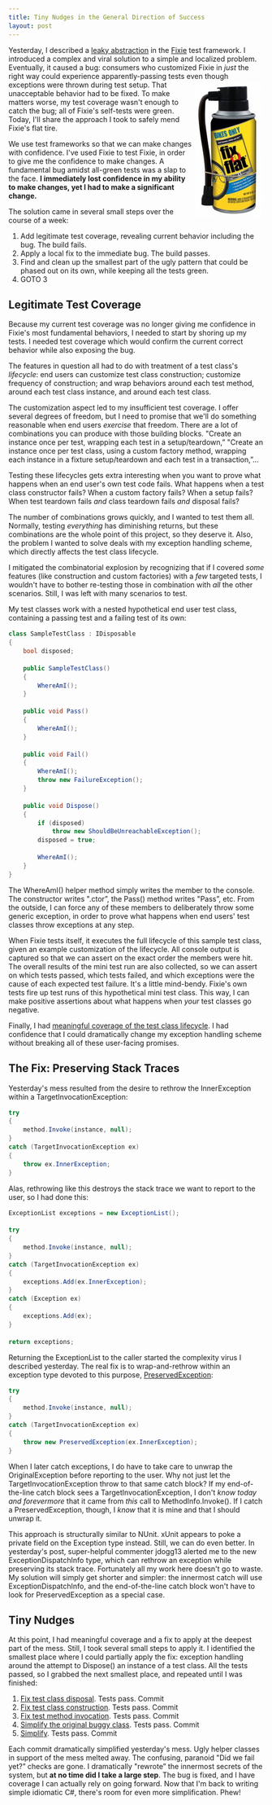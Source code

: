```yaml
---
title: Tiny Nudges in the General Direction of Success
layout: post
---
```

Yesterday, I described a [leaky abstraction](https://patrick.lioi.net/2013/08/07/the-leakiest-abstraction/) in the [Fixie](https://github.com/fixie/fixie) test framework. I introduced a complex and viral solution to a simple and localized problem. Eventually, it caused a bug: consumers who customized Fixie in _just_ the right way could experience apparently-passing tests even though exceptions were thrown during test setup. [<img src="/images/2013/08/fix-a-flat.png" alt="" title="fix-a-flat" width="133" height="264" style="float:right;margin:5px;" />](/images/2013/08/fix-a-flat.png)That unacceptable behavior had to be fixed. To make matters worse, my test coverage wasn't enough to catch the bug; all of Fixie's self-tests were green. Today, I'll share the approach I took to safely mend Fixie's flat tire.

We use test frameworks so that we can make changes with confidence. I've used Fixie to test Fixie, in order to give me the confidence to make changes. A fundamental bug amidst all-green tests was a slap to the face. **I immediately lost confidence in my ability to make changes, yet I had to make a significant change.**

The solution came in several small steps over the course of a week:

  1. Add legitimate test coverage, revealing current behavior including the bug. The build fails.
  2. Apply a local fix to the immediate bug. The build passes.
  3. Find and clean up the smallest part of the ugly pattern that could be phased out on its own, while keeping all the tests green.
  4. GOTO 3

## Legitimate Test Coverage

Because my current test coverage was no longer giving me confidence in Fixie's most fundamental behaviors, I needed to start by shoring up my tests. I needed test coverage which would confirm the current correct behavior while also exposing the bug.

The features in question all had to do with treatment of a test class's _lifecycle_: end users can customize test class construction; customize frequency of construction; and wrap behaviors around each test method, around each test class instance, and around each test class.

The customization aspect led to my insufficient test coverage. I offer several degrees of freedom, but I need to promise that we'll do something reasonable when end users _exercise_ that freedom. There are a lot of combinations you can produce with those building blocks. "Create an instance once per test, wrapping each test in a setup/teardown,&#8221; "Create an instance once per test class, using a custom factory method, wrapping each instance in a fixture setup/teardown and each test in a transaction,&#8221;&#8230;

Testing these lifecycles gets extra interesting when you want to prove what happens when an end user's own test code fails. What happens when a test class constructor fails? When a custom factory fails? When a setup fails? When test teardown fails _and_ class teardown fails _and_ disposal fails?

The number of combinations grows quickly, and I wanted to test them all. Normally, testing _everything_ has diminishing returns, but these combinations are the whole point of this project, so they deserve it. Also, the problem I wanted to solve deals with my exception handling scheme, which directly affects the test class lifecycle.

I mitigated the combinatorial explosion by recognizing that if I covered _some_ features (like construction and custom factories) with a _few_ targeted tests, I wouldn't have to bother re-testing those in combination with _all_ the other scenarios. Still, I was left with many scenarios to test.

My test classes work with a nested hypothetical end user test class, containing a passing test and a failing test of its own:

```cs
class SampleTestClass : IDisposable
{
    bool disposed;

    public SampleTestClass()
    {
        WhereAmI();
    }

    public void Pass()
    {
        WhereAmI();
    }

    public void Fail()
    {
        WhereAmI();
        throw new FailureException();
    }

    public void Dispose()
    {
        if (disposed)
            throw new ShouldBeUnreachableException();
        disposed = true;

        WhereAmI();
    }
}
```

The WhereAmI() helper method simply writes the member to the console. The constructor writes ".ctor&#8221;, the Pass() method writes "Pass&#8221;, etc. From the outside, I can force any of these members to deliberately throw some generic exception, in order to prove what happens when end users' test classes throw exceptions at any step.

When Fixie tests itself, it executes the full lifecycle of this sample test class, given an example customization of the lifecycle. All console output is captured so that we can assert on the exact order the members were hit. The overall results of the mini test run are also collected, so we can assert on which tests passed, which tests failed, and which exceptions were the cause of each expected test failure. It's a little mind-bendy. Fixie's own tests fire up test runs of this hypothetical mini test class. This way, I can make positive assertions about what happens when _your_ test classes go negative.

Finally, I had [meaningful coverage of the test class lifecycle](https://github.com/fixie/fixie/tree/d3cc2fd1e2092bbcdc464d172a8ca5344a175ec9/src/Fixie.Tests/Lifecycle). I had confidence that I could dramatically change my exception handling scheme without breaking all of these user-facing promises.

## The Fix: Preserving Stack Traces

Yesterday's mess resulted from the desire to rethrow the InnerException within a TargetInvocationException:

```cs
try
{
    method.Invoke(instance, null);
}
catch (TargetInvocationException ex)
{
    throw ex.InnerException;
}
```

Alas, rethrowing like this destroys the stack trace we want to report to the user, so I had done this:

```cs
ExceptionList exceptions = new ExceptionList();

try
{
    method.Invoke(instance, null);
}
catch (TargetInvocationException ex)
{
    exceptions.Add(ex.InnerException);
}
catch (Exception ex)
{
    exceptions.Add(ex);
}

return exceptions;
```

Returning the ExceptionList to the caller started the complexity virus I described yesterday. The real fix is to wrap-and-rethrow within an exception type devoted to this purpose, [PreservedException](https://github.com/fixie/fixie/blob/d3cc2fd1e2092bbcdc464d172a8ca5344a175ec9/src/Fixie/PreservedException.cs):

```cs
try
{
    method.Invoke(instance, null);
}
catch (TargetInvocationException ex)
{
    throw new PreservedException(ex.InnerException);
}
```

When I later catch exceptions, I do have to take care to unwrap the OriginalException before reporting to the user. Why not just let the TargetInvocationException throw to that same catch block? If my end-of-the-line catch block sees a TargetInvocationException, I don't _know today and forevermore_ that it came from _this_ call to MethodInfo.Invoke(). If I catch a PreservedException, though, I _know_ that it is mine and that I should unwrap it.

This approach is structurally similar to NUnit. xUnit appears to poke a private field on the Exception type instead. Still, we can do even better. In yesterday's post, super-helpful commenter jdogg13 alerted me to the new ExceptionDispatchInfo type, which can rethrow an exception while preserving its stack trace. Fortunately all my work here doesn't go to waste. My solution will simply get shorter and simpler: the innermost catch will use ExceptionDispatchInfo, and the end-of-the-line catch block won't have to look for PreservedException as a special case.

## Tiny Nudges

At this point, I had meaningful coverage and a fix to apply at the deepest part of the mess. Still, I took several small steps to apply it. I identified the smallest place where I could partially apply the fix: exception handling around the attempt to Dispose() an instance of a test class. All the tests passed, so I grabbed the next smallest place, and repeated until I was finished:

  1. [Fix test class disposal](https://github.com/fixie/fixie/commit/c9d8abce8cf662c0e394b4b80b76c33e8971a33c). Tests pass. Commit
  2. [Fix test class construction](https://github.com/fixie/fixie/commit/f0bc304b1a77725be08a0edf889806979dc89ae3). Tests pass. Commit
  3. [Fix test method invocation](https://github.com/fixie/fixie/commit/3c82276eb83a6b1f9bb0d643e544785d1ef21eeb). Tests pass. Commit
  4. [Simplify the original buggy class](https://github.com/fixie/fixie/commit/4535866daa271a84f08df84f3866f81e9c53153d). Tests pass. Commit
  5. [Simplify](https://github.com/fixie/fixie/commit/70383b1361346276e5b639d5b0b32f0a94eec0c9). Tests pass. Commit

Each commit dramatically simplified yesterday's mess. Ugly helper classes in support of the mess melted away. The confusing, paranoid "Did we fail yet?&#8221; checks are gone. I dramatically "rewrote&#8221; the innermost secrets of the system, but **at no time did I take a large step**. The bug is fixed, and I have coverage I can actually rely on going forward. Now that I'm back to writing simple idiomatic C#, there's room for even more simplification. Phew!